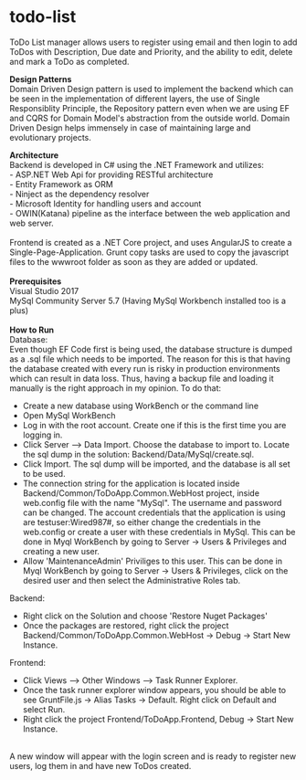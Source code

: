 # todo-list
ToDo List manager allows users to register using email and then login to add ToDos with Description, Due date and Priority, and the ability to edit, delete and mark a ToDo as completed.

<b>Design Patterns</b><br/>
Domain Driven Design pattern is used to implement the backend which can be seen in the implementation of different layers, the use of Single Responsiblity Principle, the Repository pattern even when we are using EF and CQRS for Domain Model's abstraction from the outside world. Domain Driven Design helps immensely in case of maintaining large and evolutionary projects.

<b>Architecture</b><br/>
Backend is developed in C# using the .NET Framework and utilizes:<br/>
    - ASP.NET Web Api for providing RESTful architecture<br/>
    - Entity Framework as ORM<br/>
    - Ninject as the dependency resolver<br/>
    - Microsoft Identity for handling users and account<br/>
    - OWIN(Katana) pipeline as the interface between the web application and web server.<br/>
    <br/>
Frontend is created as a .NET Core project, and uses AngularJS to create a Single-Page-Application. Grunt copy tasks are used to copy the javascript files to the wwwroot folder as soon as they are added or updated.
<br/><br/>
<b>Prerequisites</b><br/>
Visual Studio 2017<br/>
MySql Community Server 5.7 (Having MySql Workbench installed too is a plus)<br/>
<br/>
<b>How to Run</b><br/>
Database:<br/>
Even though EF Code first is being used, the database structure is dumped as a .sql file which needs to be imported. The reason for this is that having the database created with every run is risky in production environments which can result in data loss. Thus, having a backup file and loading it manually is the right approach in my opinion. To do that:<br/>
- Create a new database using WorkBench or the command line<br/>
- Open MySql WorkBench<br/>
- Log in with the root account. Create one if this is the first time you are logging in.<br/>
- Click Server --> Data Import. Choose the database to import to. Locate the sql dump in the solution: Backend/Data/MySql/create.sql.<br/>
- Click Import. The sql dump will be imported, and the database is all set to be used.<br/>
- The connection string for the application is located inside Backend/Common/ToDoApp.Common.WebHost project, inside web.config file with the name "MySql". The username and password can be changed. The account credentials that the application is using are testuser:Wired987#, so either change the credentials in the web.config or create a user with these credentials in MySql. This can be done in Myql WorkBench by going to Server -> Users & Privileges and creating a new user.
- Allow 'MaintenanceAdmin' Priviliges to this user. This can be done in Myql WorkBench by going to Server -> Users & Privileges, click on the desired user and then select the Administrative Roles tab.

Backend:<br/>
- Right click on the Solution and choose 'Restore Nuget Packages'<br/>
- Once the packages are restored, right click the project Backend/Common/ToDoApp.Common.WebHost -> Debug -> Start New Instance.<br/>

Frontend:
 - Click Views --> Other Windows --> Task Runner Explorer.
 - Once the task runner explorer window appears, you should be able to see GruntFile.js -> Alias Tasks -> Default. Right click on Default and select Run.
 - Right click the project Frontend/ToDoApp.Frontend, Debug -> Start New Instance.
 <br/>
 A new window will appear with the login screen and is ready to register new users, log them in and have new ToDos created.<br/>
